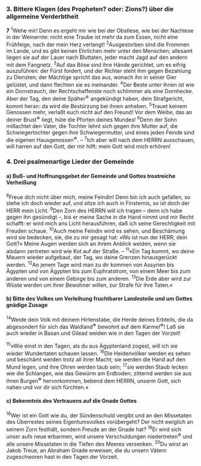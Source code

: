 ### 3. Bittere Klagen (des Propheten? oder: Zions?) über die allgemeine Verderbtheit

__7__
<sup>1</sup>Wehe mir! Denn es ergeht mir wie bei der Obstlese, wie bei der Nachlese in der Weinernte: nicht eine Traube ist mehr da zum Essen, nicht eine Frühfeige, nach der mein Herz verlangt!
<sup>2</sup>Ausgestorben sind die Frommen im Lande, und es gibt keinen Ehrlichen mehr unter den Menschen; allesamt liegen sie auf der Lauer nach Bluttaten, jeder macht Jagd auf den andern mit dem Fangnetz.
<sup>3</sup>Auf das Böse sind ihre Hände gerichtet, um es eifrig auszuführen: der Fürst fordert, und der Richter steht ihm gegen Bezahlung zu Diensten; der Mächtige spricht das aus, wonach ihn in seiner Gier gelüstet, und dann flechten sie es ineinander.
<sup>4</sup>Der Beste unter ihnen ist wie ein Dornstrauch, der Rechtschaffenste noch schlimmer als eine Dornhecke. Aber der Tag, den deine Späher<sup title="oder: Wächter, d.h. die Propheten">&#x2732;</sup> angekündigt haben, dein Strafgericht, kommt heran: da wird die Bestürzung bei ihnen anheben.
<sup>5</sup>Trauet keinem Genossen mehr, verlaßt euch nicht auf den Freund! Vor dem Weibe, das an deiner Brust<sup title="oder: in deinen Armen">&#x2732;</sup> liegt, hüte die Pforten deines Mundes!
<sup>6</sup>Denn der Sohn mißachtet den Vater, die Tochter lehnt sich gegen ihre Mutter auf, die Schwiegertochter gegen ihre Schwiegermutter, und eines jeden Feinde sind die eigenen Hausgenossen<sup title="vgl. Mt 10,35-36">&#x2732;</sup>. –
<sup>7</sup>Ich aber will nach dem HERRN ausschauen, will harren auf den Gott, der mir hilft: mein Gott wird mich erhören!

### 4. Drei psalmenartige Lieder der Gemeinde

#### a) Buß- und Hoffnungsgebet der Gemeinde und Gottes trostreiche Verheißung

<sup>8</sup>Freue dich nicht über mich, meine Feindin! Denn bin ich auch gefallen, so stehe ich doch wieder auf, und sitze ich auch in Finsternis, so ist doch der HERR mein Licht.
<sup>9</sup>Den Zorn des HERRN will ich tragen – denn ich habe gegen ihn gesündigt –, bis er meine Sache in die Hand nimmt und mir Recht schafft: er wird mich ans Licht herausführen, daß ich seine Gerechtigkeit mit Freuden schaue.
<sup>10</sup>Auch meine Feindin wird es sehen, und Beschämung wird sie bedecken, sie, die zu mir gesagt hat: »Wo ist nun der HERR, dein Gott?« Meine Augen werden sich an ihrem Anblick weiden, wenn sie alsdann zertreten wird wie Kot auf der Straße. –
<sup>11</sup>»Ein Tag kommt, wo deine Mauern wieder aufgebaut, der Tag, wo deine Grenzen hinausgerückt werden.
<sup>12</sup>An jenem Tage wird man zu dir kommen von Assyrien bis Ägypten und von Ägypten bis zum Euphratstrom, von einem Meer bis zum anderen und von einem Gebirge bis zum anderen.
<sup>13</sup>Die Erde aber wird zur Wüste werden um ihrer Bewohner willen, zur Strafe für ihre Taten.«

#### b) Bitte des Volkes um Verleihung fruchtbarer Landesteile und um Gottes gnädige Zusage

<sup>14</sup>Weide dein Volk mit deinem Hirtenstabe, die Herde deines Erbteils, die da abgesondert für sich das Waldland<sup title="oder: die Wildnis">&#x2732;</sup> bewohnt auf dem Karmel<sup title="oder: inmitten des Fruchtgefildes">&#x2732;</sup>! Laß sie auch wieder in Basan und Gilead weiden wie in den Tagen der Vorzeit!

<sup>15</sup>»Wie einst in den Tagen, als du aus Ägyptenland zogest, will ich sie wieder Wundertaten schauen lassen.
<sup>16</sup>Die Heidenvölker werden es sehen und beschämt werden trotz all ihrer Macht; sie werden die Hand auf den Mund legen, und ihre Ohren werden taub sein;
<sup>17</sup>sie werden Staub lecken wie die Schlangen, wie das Gewürm am Erdboden; zitternd werden sie aus ihren Burgen<sup title="oder: Schlössern">&#x2732;</sup> hervorkommen, bebend dem HERRN, unserm Gott, sich nahen und vor dir sich fürchten.«

#### c) Bekenntnis des Vertrauens auf die Gnade Gottes

<sup>18</sup>Wer ist ein Gott wie du, der Sündenschuld vergibt und an den Missetaten des Überrestes seines Eigentumsvolkes vorübergeht? Der nicht ewiglich an seinem Zorn festhält, sondern Freude an der Gnade hat?
<sup>19</sup>Er wird sich unser aufs neue erbarmen, wird unsere Verschuldungen niedertreten<sup title="= niederschlagen">&#x2732;</sup> und alle unsere Missetaten in die Tiefen des Meeres versenken.
<sup>20</sup>Du wirst an Jakob Treue, an Abraham Gnade erweisen, die du unsern Vätern zugeschworen hast in den Tagen der Vorzeit.